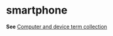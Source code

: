 # smartphone

**See** [Computer and device term collection](~/a-z-word-list-term-collections/term-collections/computer-device-terms.md)
